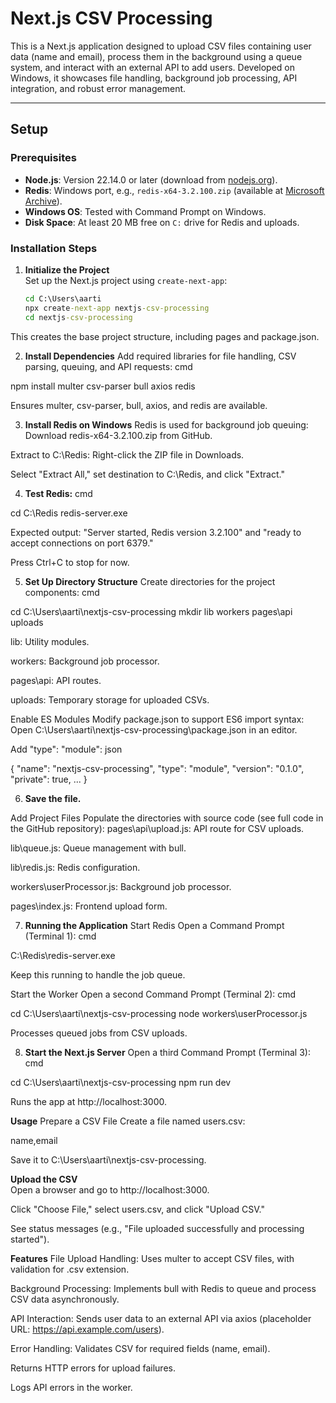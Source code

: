 # Next.js CSV Processing

This is a Next.js application designed to upload CSV files containing user data (name and email), process them in the background using a queue system, and interact with an external API to add users. Developed on Windows, it showcases file handling, background job processing, API integration, and robust error management.

---

## Setup

### Prerequisites
- **Node.js**: Version 22.14.0 or later (download from [nodejs.org](https://nodejs.org/)).
- **Redis**: Windows port, e.g., `redis-x64-3.2.100.zip` (available at [Microsoft Archive](https://github.com/microsoftarchive/redis/releases)).
- **Windows OS**: Tested with Command Prompt on Windows.
- **Disk Space**: At least 20 MB free on `C:` drive for Redis and uploads.

### Installation Steps

1. **Initialize the Project**  
   Set up the Next.js project using `create-next-app`:
   ```cmd
   cd C:\Users\aarti
   npx create-next-app nextjs-csv-processing
   cd nextjs-csv-processing

This creates the base project structure, including pages and package.json.

2. **Install Dependencies**
Add required libraries for file handling, CSV parsing, queuing, and API requests:
cmd

npm install multer csv-parser bull axios redis

Ensures multer, csv-parser, bull, axios, and redis are available.

3. **Install Redis on Windows**
Redis is used for background job queuing:
Download redis-x64-3.2.100.zip from GitHub.

Extract to C:\Redis:
Right-click the ZIP file in Downloads.

Select "Extract All," set destination to C:\Redis, and click "Extract."

4. **Test Redis:**
cmd

cd C:\Redis
redis-server.exe

Expected output: "Server started, Redis version 3.2.100" and "ready to accept connections on port 6379."

Press Ctrl+C to stop for now.

5. **Set Up Directory Structure**
Create directories for the project components:
cmd

cd C:\Users\aarti\nextjs-csv-processing
mkdir lib workers pages\api uploads

lib: Utility modules.

workers: Background job processor.

pages\api: API routes.

uploads: Temporary storage for uploaded CSVs.

Enable ES Modules
Modify package.json to support ES6 import syntax:
Open C:\Users\aarti\nextjs-csv-processing\package.json in an editor.

Add "type": "module":
json

{
  "name": "nextjs-csv-processing",
  "type": "module",
  "version": "0.1.0",
  "private": true,
  ...
}

6. **Save the file.**

Add Project Files
Populate the directories with source code (see full code in the GitHub repository):
pages\api\upload.js: API route for CSV uploads.

lib\queue.js: Queue management with bull.

lib\redis.js: Redis configuration.

workers\userProcessor.js: Background job processor.

pages\index.js: Frontend upload form.

7. **Running the Application**
Start Redis
Open a Command Prompt (Terminal 1):
cmd

C:\Redis\redis-server.exe

Keep this running to handle the job queue.

Start the Worker
Open a second Command Prompt (Terminal 2):
cmd

cd C:\Users\aarti\nextjs-csv-processing
node workers\userProcessor.js

Processes queued jobs from CSV uploads.

8. **Start the Next.js Server**
Open a third Command Prompt (Terminal 3):
cmd

cd C:\Users\aarti\nextjs-csv-processing
npm run dev

Runs the app at http://localhost:3000.

**Usage**
Prepare a CSV File
Create a file named users.csv:

name,email

Save it to C:\Users\aarti\nextjs-csv-processing.

**Upload the CSV**  
Open a browser and go to http://localhost:3000.

Click "Choose File," select users.csv, and click "Upload CSV."

See status messages (e.g., "File uploaded successfully and processing started").



**Features**
File Upload Handling: Uses multer to accept CSV files, with validation for .csv extension.

Background Processing: Implements bull with Redis to queue and process CSV data asynchronously.

API Interaction: Sends user data to an external API via axios (placeholder URL: https://api.example.com/users).

Error Handling:
Validates CSV for required fields (name, email).

Returns HTTP errors for upload failures.

Logs API errors in the worker.





